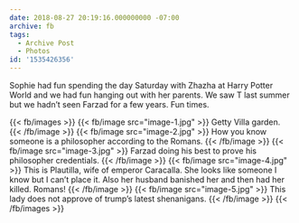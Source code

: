 ```yaml
---
date: 2018-08-27 20:19:16.000000000 -07:00
archive: fb
tags: 
  - Archive Post
  - Photos
id: '1535426356'
---
```


Sophie had fun spending the day Saturday with Zhazha at Harry Potter World and we had fun hanging out with her parents. We saw T last summer but we hadn’t seen Farzad for a few years. Fun times.

{{< fb/images >}}
{{< fb/image src="image-1.jpg" >}}
Getty Villa garden.
{{< /fb/image >}}
{{< fb/image src="image-2.jpg" >}}
How you know someone is a philosopher according to the Romans.
{{< /fb/image >}}
{{< fb/image src="image-3.jpg" >}}
Farzad doing his best to prove his philosopher credentials.
{{< /fb/image >}}
{{< fb/image src="image-4.jpg" >}}
This is Plautilla, wife of emperor Caracalla. She looks like someone I know but I can’t place it. Also her husband banished her and then had her killed. Romans!
{{< /fb/image >}}
{{< fb/image src="image-5.jpg" >}}
This lady does not approve of trump’s latest shenanigans.
{{< /fb/image >}}
{{< /fb/images >}}
